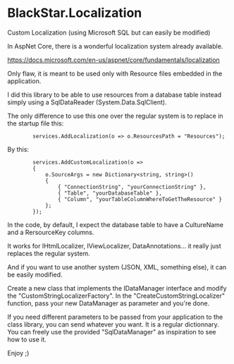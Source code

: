 # BlackStar.Localization
Custom Localization (using Microsoft SQL but can easily be modified)

In AspNet Core, there is a wonderful localization system already available.

https://docs.microsoft.com/en-us/aspnet/core/fundamentals/localization

Only flaw, it is meant to be used only with Resource files embedded in the application.

I did this library to be able to use resources from a database table instead simply using a SqlDataReader (System.Data.SqlClient).

The only difference to use this one over the regular system is to replace in the startup file this:

            services.AddLocalization(o => o.ResourcesPath = "Resources");

By this:

            services.AddCustomLocalization(o =>
            {
                o.SourceArgs = new Dictionary<string, string>()
                {
                    { "ConnectionString", "yourConnectionString" },
                    { "Table", "yourDatabaseTable" },
                    { "Column", "yourTableColumnWhereToGetTheResource" }
                };
            });

In the code, by default, I expect the database table to have a CultureName and a RersourceKey columns.

It works for IHtmlLocalizer, IViewLocalizer, DataAnnotations... it really just replaces the regular system.

And if you want to use another system (JSON, XML, something else), it can be easily modified.

Create a new class that implements the IDataManager interface and modify the "CustomStringLocalizerFactory". In the "CreateCustomStringLocalizer" function, pass your new DataManager as parameter and you're done.

If you need different parameters to be passed from your application to the class library, you can send whatever you want. It is a regular dictionnary. You can freely use the provided "SqlDataManager" as inspiration to see how to use it.

Enjoy ;)

